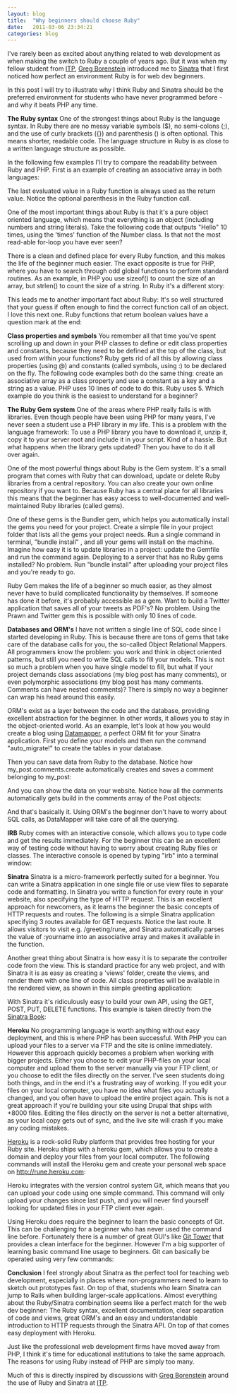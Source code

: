 ```yaml
---
layout: blog
title:  "Why beginners should choose Ruby"
date:   2011-03-06 23:34:21
categories: blog
---
```


I've rarely been as excited about anything related to web development as when making the switch to Ruby a couple of years ago. But it was when my fellow student from <a href="http://www.itp.nyu.edu">ITP</a>, <a href="http://urbanhonking.com/ideasfordozens/" target="_blank">Greg Borenstein</a> introduced me to <a href="http://www.sinatrarb.com/">Sinatra</a> that I first noticed how perfect an environment Ruby is for web dev beginners.

In this post I will try to illustrate why I think Ruby and Sinatra should be the preferred environment for students who have never programmed before - and why it beats PHP any time.

<strong>The Ruby syntax</strong>
One of the strongest things about Ruby is the language syntax. In Ruby there are no messy variable symbols ($), no semi-colons (;), and the use of curly brackets ({}) and parenthesis () is often optional. This means shorter, readable code. The language structure in Ruby is as close to a written language structure as possible.

In the following few examples I'll try to compare the readability between Ruby and PHP. First is an example of creating an associative array in both languages:

<script src="https://gist.github.com/2075819.js?file=associative.rb"></script>

The last evaluated value in a Ruby function is always used as the return value. Notice the optional parenthesis in the Ruby function call.

<script src="https://gist.github.com/2076465.js"> </script>

One of the most important things about Ruby is that it's a pure object oriented language, which means that everything is an object (including numbers and string literals). Take the following code that outputs "Hello" 10 times, using the 'times' function of the Number class. Is that not the most read-able for-loop you have ever seen?

<script src="https://gist.github.com/2076498.js"> </script>

There is a clean and defined place for every Ruby function, and this makes the life of the beginner much easier. The exact opposite is true for PHP, where you have to search through odd global functions to perform standard routines. As an example, in PHP you use sizeof() to count the size of an array, but strlen() to count the size of a string. In Ruby it's a different story:
  
<script src="https://gist.github.com/2076531.js"> </script>

This leads me to another important fact about Ruby: It's so well structured that your guess if often enough to find the correct function call of an object. I love this next one. Ruby functions that return boolean values have a question mark at the end:

<script src="https://gist.github.com/2076544.js"> </script>

<strong>Class properties and symbols</strong>
You remember all that time you've spent scrolling up and down in your PHP classes to define or edit class properties and constants, because they need to be defined at the top of the class, but used from within your functions? Ruby gets rid of all this by allowing class properties (using @) and constants (called symbols, using :) to be declared on the fly. The following code examples both do the same thing: create an associative array as a class property and use a constant as a key and a string as a value. PHP uses 10 lines of code to do this. Ruby uses 5. Which example do you think is the easiest to understand for a beginner?
  
<script src="https://gist.github.com/2076561.js"> </script>

<strong>The Ruby Gem system</strong>
One of the areas where PHP really fails is with libraries. Even though people have been using PHP for many years, I've never seen a student use a PHP library in my life. This is a problem with the language framework: To use a PHP library you have to download it, unzip it, copy it to your server root and include it in your script. Kind of a hassle. But what happens when the library gets updated? Then you have to do it all over again.

One of the most powerful things about Ruby is the Gem system. It's a small program that comes with Ruby that can download, update or delete Ruby libraries from a central repository. You can also create your own online repository if you want to. Because Ruby has a central place for all libraries this means that the beginner has easy access to well-documented and well-maintained Ruby libraries (called gems).
  
One of these gems is the Bundler gem, which helps you automatically install the gems you need for your project. Create a simple file in your project folder that lists all the gems your project needs. Run a single command in terminal, "bundle install" , and all your gems will install on the machine. Imagine how easy it is to update libraries in a project: update the Gemfile and run the command again. Deploying to a server that has no Ruby gems installed? No problem. Run "bundle install" after uploading your project files and you're ready to go.

<script src="https://gist.github.com/2076568.js"> </script>

Ruby Gem makes the life of a beginner so much easier, as they almost never have to build complicated functionality by themselves. If someone has done it before, it's probably accessible as a gem. Want to build a Twitter application that saves all of your tweets as PDF's? No problem. Using the Prawn and Twitter gem this is possible with only 10 lines of code.

<strong>Databases and ORM's</strong>
I have not written a single line of SQL code since I started developing in Ruby. This is because there are tons of gems that take care of the database calls for you, the so-called Object Relational Mappers. All programmers know the problem: you work and think in object oriented patterns, but still you need to write SQL calls to fill your models. This is not so much a problem when you have single model to fill, but what if your project demands class associations (my blog post has many comments), or even polymorphic associations (my blog post has many comments. Comments can have nested comments)? There is simply no way a beginner can wrap his head around this easily.

ORM's exist as a layer between the code and the database, providing excellent abstraction for the beginner. In other words, it allows you to stay in the object-oriented world. As an example, let's look at how you would create a blog using <a href="http://datamapper.org/" target="_blank">Datamapper</a>, a perfect ORM fit for your Sinatra application. First you define your models and then run the command "auto_migrate!" to create the tables in your database.

<script src="https://gist.github.com/2076588.js"> </script>

Then you can save data from Ruby to the database. Notice how my_post.comments.create automatically creates and saves a comment belonging to my_post:

<script src="https://gist.github.com/2076667.js"> </script>

And you can show the data on your website. Notice how all the comments automatically gets build in the comments array of the Post objects:

<script src="https://gist.github.com/2076677.js"> </script>

And that's basically it. Using ORM's the beginner don't have to worry about SQL calls, as DataMapper will take care of all the querying.
  
<strong>IRB</strong>
Ruby comes with an interactive console, which allows you to type code and get the results immediately. For the beginner this can be an excellent way of testing code without having to worry about creating Ruby files or classes. The interactive console is opened by typing "irb" into a terminal window:

<script src="https://gist.github.com/2076685.js"> </script>

<strong>Sinatra</strong>
Sinatra is a micro-framework perfectly suited for a beginner. You can write a Sinatra application in one single file or use view files to separate code and formatting. In Sinatra you write a function for every route in your website, also specifying the type of HTTP request. This is an excellent approach for newcomers, as it learns the beginner the basic concepts of HTTP requests and routes. The following is a simple Sinatra application specifying 3 routes available for GET requests. Notice the last route. It allows visitors to visit e.g. /greeting/rune, and Sinatra automatically parses the value of :yourname into an associative array and makes it available in the function.

<script src="https://gist.github.com/2076708.js"> </script>

Another great thing about Sinatra is how easy it is to separate the controller code from the view. This is standard practice for any web project, and with Sinatra it is as easy as creating a 'views' folder, create the views, and render them with one line of code. All class properties will be available in the rendered view, as shown in this simple greeting application:

<script src="https://gist.github.com/2076718.js"> </script>

With Sinatra it's ridiculously  easy to build your own API, using the GET, POST, PUT, DELETE functions. This example is taken directly from the <a href="http://sinatra-book.gittr.com/" target="_blank">Sinatra Book</a>:

<script src="https://gist.github.com/2076734.js"> </script>

<strong>Heroku</strong>
No programming language is worth anything without easy deployment, and this is where PHP has been successful. With PHP you can upload your files to a server via FTP and the site is online immediately. However this approach quickly becomes a problem when working with bigger projects. Either you choose to edit your PHP-files on your local computer and upload them to the server manually via your FTP client, or you choose to edit the files directly on the server. I've seen students doing both things, and in the end it's a frustrating way of working. If you edit your files on your local computer, you have no idea what files you actually changed, and you often have to upload the entire project again. This is not a great approach if you're building your site using Drupal that ships with +8000 files. Editing the files directly on the server is not a better alternative, as your local copy gets out of sync, and the live site will crash if you make any coding mistakes.
  
<a href="http://www.heroku.com">Heroku</a> is a rock-solid Ruby platform that provides free hosting for your Ruby site. Heroku ships with a heroku gem, which allows you to create a domain and deploy your files from your local computer. The following commands will install the Heroku gem and create your personal web space on http://rune.heroku.com:

<script src="https://gist.github.com/2076763.js"> </script>

Heroku integrates with the version control system Git, which means that you can upload your code using one simple command. This command will only upload your changes since last push, and you will never find yourself looking for updated files in your FTP client ever again.
  
<script src="https://gist.github.com/2076768.js"> </script>

Using Heroku does require the beginner to learn the basic concepts of Git. This can be challenging for a beginner who has never used the command line before. Fortunately there is a number of great GUI's like <a href="http://www.git-tower.com/" target="_blank">Git Tower</a> that provides a clean interface for the beginner. However I'm a big supporter of learning basic command line usage to beginners. Git can basically be operated using very few commands:

<script src="https://gist.github.com/2076775.js"> </script>

<strong>Conclusion</strong>
I feel strongly about Sinatra as the perfect tool for teaching web development, especially in places where non-programmers need to learn to sketch out prototypes fast. On top of that, students who learn Sinatra can jump to Rails when building larger-scale applications. Almost everything about the Ruby/Sinatra combination seems like a perfect match for the web dev beginner: The Ruby syntax, excellent documentation, clear separation of code and views, great ORM's and an easy and understandable introduction to HTTP requests through the Sinatra API. On top of that comes easy deployment with Heroku.

Just like the professional web development firms have moved away from PHP, I think it's time for educational institutions to take the same approach. The reasons for using Ruby instead of PHP are simply too many.

Much of this is directly inspired by discussions with <a href="http://urbanhonking.com/ideasfordozens/">Greg Borenstein</a> around the use of Ruby and Sinatra at <a href="http://www.itp.nyu.edu" target="_blank">ITP</a>.
